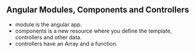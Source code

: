 ## Angular Modules, Components and Controllers
  * module is the angular app.
  * components is a new resource where you define the template, controllers and other data.
  * controllers have an Array and a function.
